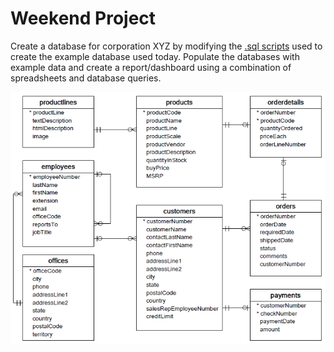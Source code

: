 # Weekend Project


Create a database for corporation XYZ by modifying the [.sql scripts](https://github.com/mmehmadi94/Data_Science_Bootcamp_codingDojo/blob/master/Assignments/weekendProject2/datasets/mysqlsampledatabase.zip) used to create the example database used today. Populate
the databases with example data and create a report/dashboard using a combination of spreadsheets and database queries.



![ERP diagram](https://github.com/mmehmadi94/Data_Science_Bootcamp_codingDojo/blob/master/Assignments/weekendProject2/MySQL-Sample-Database-Schema.png)

